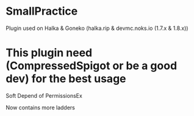 # SmallPractice

Plugin used on Halka & Goneko (halka.rip & devmc.noks.io (1.7.x & 1.8.x))

# This plugin need (CompressedSpigot or be a good dev) for the best usage

Soft Depend of PermissionsEx

Now contains more ladders
